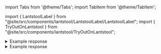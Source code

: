 import Tabs from '@theme/Tabs';
import TabItem from '@theme/TabItem';

import { LantstoolLabel } from "@site/src/components/lantstool/LantstoolLabel/LantstoolLabel";
import { TryOutOnLantstool } from "@site/src/components/lantstool/TryOutOnLantstool";

<Tabs groupId="nft-contract-tabs" className="file-tabs">

<TabItem value="Paras" label="Paras">
<TryOutOnLantstool path="docs/2.build/5.primitives/nft/buy-nft-paras.json" />

<details>

<summary>Example response</summary>

```json
"299102:1"
```

</details>
</TabItem>

<TabItem value="Mintbase" label="Mintbase">
<TryOutOnLantstool path="docs/2.build/5.primitives/nft/buy-nft-mintbase.json" />

<details>

<summary>Example response</summary>

```json
{
  "payout": {
    "rub3n.near": "889200000000000000000",
    "rubenm4rcus.near": "85800000000000000000"
  }
}
```

</details>
</TabItem>

</Tabs>